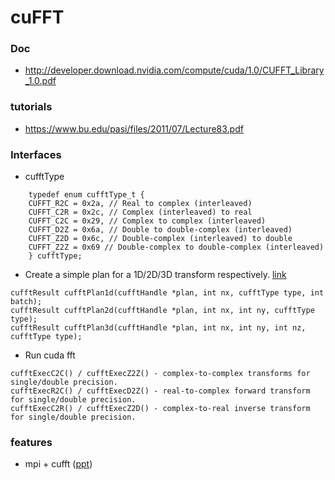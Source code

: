 # cuFFT

### Doc
* http://developer.download.nvidia.com/compute/cuda/1.0/CUFFT_Library_1.0.pdf

### tutorials
* https://www.bu.edu/pasi/files/2011/07/Lecture83.pdf

### Interfaces
* cufftType
```
    typedef enum cufftType_t { 
    CUFFT_R2C = 0x2a, // Real to complex (interleaved) 
    CUFFT_C2R = 0x2c, // Complex (interleaved) to real 
    CUFFT_C2C = 0x29, // Complex to complex (interleaved) 
    CUFFT_D2Z = 0x6a, // Double to double-complex (interleaved) 
    CUFFT_Z2D = 0x6c, // Double-complex (interleaved) to double 
    CUFFT_Z2Z = 0x69 // Double-complex to double-complex (interleaved) 
    } cufftType;
```

* Create a simple plan for a 1D/2D/3D transform respectively. 
[link](http://docs.nvidia.com/cuda/cufft/index.html#function-cufftplan1d)
```
cufftResult cufftPlan1d(cufftHandle *plan, int nx, cufftType type, int batch);
cufftResult cufftPlan2d(cufftHandle *plan, int nx, int ny, cufftType type);
cufftResult cufftPlan3d(cufftHandle *plan, int nx, int ny, int nz, cufftType type);
```

* Run cuda fft
```
cufftExecC2C() / cufftExecZ2Z() - complex-to-complex transforms for single/double precision.
cufftExecR2C() / cufftExecD2Z() - real-to-complex forward transform for single/double precision.
cufftExecC2R() / cufftExecZ2D() - complex-to-real inverse transform for single/double precision.
```

### features
* mpi + cufft ([ppt](http://www.training.prace-ri.eu/uploads/tx_pracetmo/PRACE-Winter_school-CUDA_QE-Spiga.pdf))
